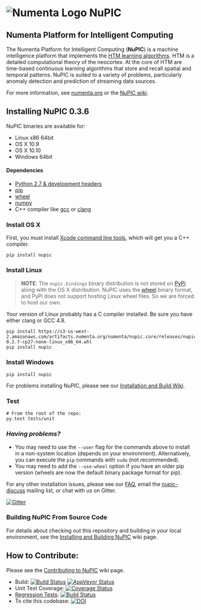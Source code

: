 # ![Numenta Logo](http://numenta.org/images/numenta-icon128.png) NuPIC

## Numenta Platform for Intelligent Computing

The Numenta Platform for Intelligent Computing (**NuPIC**) is a machine intelligence platform that implements the [HTM learning algorithms](http://numenta.com/learn/hierarchical-temporal-memory-white-paper.html). HTM is a detailed computational theory of the neocortex. At the core of HTM are time-based continuous learning algorithms that store and recall spatial and temporal patterns. NuPIC is suited to a variety of problems, particularly anomaly detection and prediction of streaming data sources.

For more information, see [numenta.org](http://numenta.org) or the [NuPIC wiki](https://github.com/numenta/nupic/wiki).

## Installing NuPIC 0.3.6

NuPIC binaries are available for:

- Linux x86 64bit
- OS X 10.9
- OS X 10.10
- Windows 64bit

#### Dependencies

- [Python 2.7 & development headers](https://docs.python.org/devguide/setup.html#build-dependencies)
- [pip](https://pypi.python.org/pypi/pip)
- [wheel](http://pythonwheels.com)
- [numpy](http://www.numpy.org/)
- C++ compiler like [gcc](https://gcc.gnu.org/) or [clang](http://clang.llvm.org/)

### Install OS X

First, you must install [Xcode command line tools](https://developer.apple.com/library/ios/technotes/tn2339/_index.html), which will get you a C++ compiler.

    pip install nupic

### Install Linux

> **NOTE**: The `nupic.bindings` binary distribution is not stored on [PyPi](https://pypi.python.org/pypi/nupic) along with the OS X distribution. NuPIC uses the [wheel](http://pythonwheels.com) binary format, and PyPi does not support hosting Linux wheel files. So we are forced to host our own.

Your version of Linux probably has a C compiler installed. Be sure you have either clang or GCC 4.8.

    pip install https://s3-us-west-2.amazonaws.com/artifacts.numenta.org/numenta/nupic.core/releases/nupic.bindings/nupic.bindings-0.2.7-cp27-none-linux_x86_64.whl
    pip install nupic

### Install Windows

    pip install nupic

For problems installing NuPIC, please see our [Installation and Build Wiki](https://github.com/numenta/nupic/wiki/Installing-and-Building-NuPIC).

### Test

    # From the root of the repo:
    py.test tests/unit

### _Having problems?_

- You may need to use the `--user` flag for the commands above to install in a non-system location (depends on your environment). Alternatively, you can execute the `pip` commands with `sudo` (not recommended).
- You may need to add the `--use-wheel` option if you have an older pip version (wheels are now the default binary package format for pip).

For any other installation issues, please see our [FAQ](https://github.com/numenta/nupic/wiki/FAQ), email the [nupic-discuss](http://lists.numenta.org/mailman/listinfo/nupic_lists.numenta.org) mailing list, or chat with us on Gitter.

[![Gitter](https://img.shields.io/badge/gitter-join_chat-blue.svg?style=flat)](https://gitter.im/numenta/public?utm_source=badge)

### Building NuPIC From Source Code

For details about checking out this repository and building in your local environment, see the [Installing and Building NuPIC](https://github.com/numenta/nupic/wiki/Installing-and-Building-NuPIC) wiki page.

## How to Contribute:

 Please see the [Contributing to NuPIC](https://github.com/numenta/nupic/wiki/Contributing-to-NuPIC) wiki page.

 * Build: 
[![Build Status](https://travis-ci.org/numenta/nupic.png?branch=master)](https://travis-ci.org/numenta/nupic)
[![AppVeyor Status](https://ci.appveyor.com/api/projects/status/4toemh0qtr21mk6b/branch/master?svg=true)](https://ci.appveyor.com/project/numenta-ci/nupic/branch/master)
 * Unit Test Coverage: [![Coverage Status](https://coveralls.io/repos/numenta/nupic/badge.png?branch=master)](https://coveralls.io/r/numenta/nupic?branch=master)
 * [Regression Tests](https://github.com/numenta/nupic.regression): [![Build Status](https://travis-ci.org/numenta/nupic.regression.svg?branch=master)](https://travis-ci.org/numenta/nupic.regression)
 * To cite this codebase: [![DOI](https://zenodo.org/badge/19461/numenta/nupic.svg)](https://zenodo.org/badge/latestdoi/19461/numenta/nupic)
